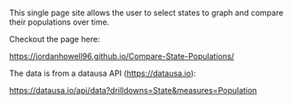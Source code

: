 This single page site allows the user to select states to graph and compare their populations over time.

Checkout the page here:

https://jordanhowell96.github.io/Compare-State-Populations/

The data is from a datausa API (https://datausa.io):

https://datausa.io/api/data?drilldowns=State&measures=Population
